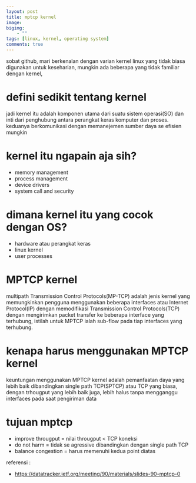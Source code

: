 ```yaml
---
layout: post
title: mptcp kernel
image: 
bigimg: 
    - ""
tags: [linux, kernel, operating system]
comments: true
---
```


sobat github, mari berkenalan dengan varian kernel linux yang tidak biasa digunakan untuk keseharian, mungkin ada beberapa yang tidak familiar dengan kernel, 

# defini sedikit tentang kernel

jadi kernel itu adalah komponen utama dari suatu sistem operasi(SO) dan inti dari penghubung antara perangkat keras komputer dan proses. keduanya berkomunikasi dengan memanejemen sumber daya se efisien mungkin

# kernel itu ngapain aja sih?
 - memory management
 - process management
 - device drivers
 - system call and security

# dimana kernel itu yang cocok dengan OS?
 - hardware atau perangkat keras
 - linux kernel
 - user processes


# MPTCP kernel 

 multipath Transmission Control Protocols(MP-TCP) adalah jenis kernel yang memungkinkan pengguna menggunakan beberapa interfaces atau Internet Protocol(IP) dengan memodifikasi Transmission Control Protocols(TCP) dengan mengirimkan packet transfer ke beberapa interface yang terhubung, istilah untuk MPTCP ialah sub-flow pada tiap interfaces yang terhubung. 

# kenapa harus menggunakan MPTCP kernel

keuntungan menggunakan MPTCP kernel adalah pemanfaatan daya yang lebih baik dibandingkan single path TCP(SPTCP) atau TCP yang biasa, dengan trhougput yang lebih baik juga, lebih halus tanpa mengganggu interfaces pada saat pengiriman data

# tujuan mptcp
- improve througput = nilai througput < TCP koneksi
- do not harm = tidak se agressive dibandingkan dengan single path TCP
- balance congestion = harus memenuhi kedua point diatas





referensi :
- https://datatracker.ietf.org/meeting/90/materials/slides-90-mptcp-0